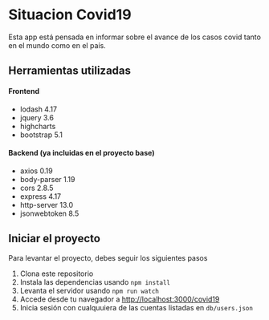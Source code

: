 # Situacion Covid19

Esta app está pensada en informar sobre el avance de los casos covid tanto en el mundo como en el país.

## Herramientas utilizadas
#### Frontend
- lodash 4.17
- jquery 3.6
- highcharts
- bootstrap 5.1
#### Backend (ya incluidas en el proyecto base)
- axios 0.19
- body-parser 1.19
- cors 2.8.5
- express 4.17
- http-server 13.0
- jsonwebtoken 8.5
## Iniciar el proyecto
Para levantar el proyecto, debes seguir los siguientes pasos
1. Clona este repositorio
2. Instala las dependencias usando `npm install`
3. Levanta el servidor usando `npm run watch`
4. Accede desde tu navegador a [http://localhost:3000/covid19](http://localhost:3000/covid19)
5. Inicia sesión con cualquuiera de las cuentas listadas en `db/users.json`

